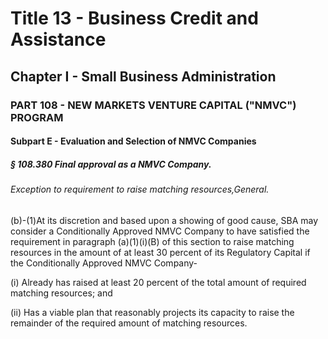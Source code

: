 
# Title 13 - Business Credit and Assistance
## Chapter I - Small Business Administration
### PART 108 - NEW MARKETS VENTURE CAPITAL ("NMVC") PROGRAM
#### Subpart E - Evaluation and Selection of NMVC Companies
##### § 108.380 Final approval as a NMVC Company.
###### Exception to requirement to raise matching resources,General.

(b)-(1)At its discretion and based upon a showing of good cause, SBA may consider a Conditionally Approved NMVC Company to have satisfied the requirement in paragraph (a)(1)(i)(B) of this section to raise matching resources in the amount of at least 30 percent of its Regulatory Capital if the Conditionally Approved NMVC Company-

(i) Already has raised at least 20 percent of the total amount of required matching resources; and

(ii) Has a viable plan that reasonably projects its capacity to raise the remainder of the required amount of matching resources.
